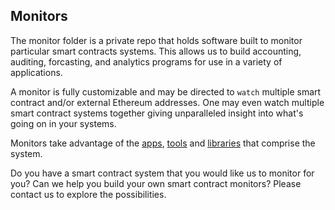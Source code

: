 ## Monitors

The monitor folder is a private repo that holds software built to monitor particular smart contracts systems. This allows us to build accounting, auditing, forcasting, and analytics programs for use in a variety of applications.

A monitor is fully customizable and may be directed to `watch` multiple smart contract and/or external Ethereum addresses. One may even watch multiple smart contract systems together giving unparalleled insight into what's going on in your systems.

Monitors take advantage of the [apps](../apps/README.md), [tools](../tools/README.md) and [libraries](../libs/README.md) that comprise the system.

Do you have a smart contract system that you would like us to monitor for you? Can we help you build your own smart contract monitors? Please contact us to explore the possibilities.

